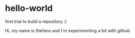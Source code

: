 # hello-world
first trial to build a repository :)

Hi, my name is Stefano and I'm experimenting a bit with github

